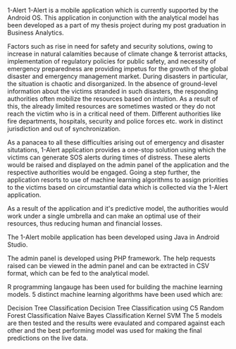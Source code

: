 
1-Alert
1-Alert is a mobile application which is currently supported by the Android OS. This application in conjunction with the analytical model has been developed as a part of my thesis project during my post graduation in Business Analytics.

Factors such as rise in need for safety and security solutions, owing to increase in natural calamities because of climate change & terrorist attacks, implementation of regulatory policies for public safety, and necessity of emergency preparedness are providing impetus for the growth of the global disaster and emergency management market. During disasters in particular, the situation is chaotic and disorganized. In the absence of ground-level information about the victims stranded in such disasters, the responding authorities often mobilize the resources based on intuition. As a result of this, the already limited resources are sometimes wasted or they do not reach the victim who is in a critical need of them. Different authorities like fire departments, hospitals, security and police forces etc. work in distinct jurisdiction and out of synchronization.

As a panacea to all these difficulties arising out of emergency and disaster situtations, 1-Alert application provides a one-stop solution using which the victims can generate SOS alerts during times of distress. These alerts would be raised and displayed on the admin panel of the application and the respective authorities would be engaged. Going a step further, the application resorts to use of machine learning algorithms to assign priorities to the victims based on circumstantial data which is collected via the 1-Alert application.

As a result of the application and it's predictive model, the authorities would work under a single umbrella and can make an optimal use of their resources, thus reducing human and financial losses.

The 1-Alert mobile application has been developed using Java in Android Studio.

The admin panel is developed using PHP framework. The help requests raised can be viewed in the admin panel and can be extracted in CSV format, which can be fed to the analytical model.

R programming langauge has been used for building the machine learning models. 5 distinct machine learning algorithms have been used which are:

Decision Tree Classification
Decision Tree Classification using C5
Random Forest Classification
Naive Bayes Classification
Kernel SVM
The 5 models are then tested and the results were evaulated and compared against each other and the best performing model was used for making the final predictions on the live data.
